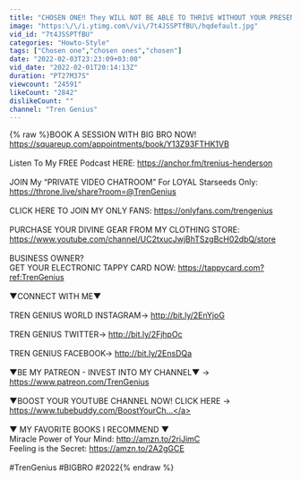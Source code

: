 ```yaml
---
title: "CHOSEN ONE‼️ They WILL NOT BE ABLE TO THRIVE WITHOUT YOUR PRESENCE! (😂SUPER FUNNY 😆)"
image: "https:\/\/i.ytimg.com\/vi\/7t4JSSPTfBU\/hqdefault.jpg"
vid_id: "7t4JSSPTfBU"
categories: "Howto-Style"
tags: ["Chosen one","chosen ones","chosen"]
date: "2022-02-03T23:23:09+03:00"
vid_date: "2022-02-01T20:14:13Z"
duration: "PT27M37S"
viewcount: "24591"
likeCount: "2842"
dislikeCount: ""
channel: "Tren Genius"
---
```

{% raw %}BOOK A SESSION WITH BIG BRO NOW!<br /><a rel="nofollow" target="blank" href="https://squareup.com/appointments/book/Y13Z93FTHK1VB">https://squareup.com/appointments/book/Y13Z93FTHK1VB</a><br /><br />Listen To My FREE Podcast HERE: <a rel="nofollow" target="blank" href="https://anchor.fm/trenius-henderson">https://anchor.fm/trenius-henderson</a><br /><br />JOIN My “PRIVATE VIDEO CHATROOM” For LOYAL Starseeds Only: <a rel="nofollow" target="blank" href="https://throne.live/share?room=@TrenGenius">https://throne.live/share?room=@TrenGenius</a><br /><br />CLICK HERE TO JOIN MY ONLY FANS:  <a rel="nofollow" target="blank" href="https://onlyfans.com/trengenius">https://onlyfans.com/trengenius</a><br /><br />PURCHASE YOUR DIVINE GEAR FROM MY CLOTHING STORE: <a rel="nofollow" target="blank" href="https://www.youtube.com/channel/UC2txucJwjBhTSzgBcH02dbQ/store">https://www.youtube.com/channel/UC2txucJwjBhTSzgBcH02dbQ/store</a><br /><br />BUSINESS OWNER?<br />GET YOUR ELECTRONIC TAPPY CARD NOW: <a rel="nofollow" target="blank" href="https://tappycard.com?ref:TrenGenius">https://tappycard.com?ref:TrenGenius</a><br /><br />▼CONNECT WITH ME▼  <br /><br />TREN GENIUS WORLD INSTAGRAM→ <a rel="nofollow" target="blank" href="http://bit.ly/2EnYjoG">http://bit.ly/2EnYjoG</a> <br /><br />TREN GENIUS TWITTER→ <a rel="nofollow" target="blank" href="http://bit.ly/2FjhpOc">http://bit.ly/2FjhpOc</a> <br /><br />TREN GENIUS FACEBOOK→ <a rel="nofollow" target="blank" href="http://bit.ly/2EnsDQa">http://bit.ly/2EnsDQa</a><br /><br />▼BE MY PATREON - INVEST INTO MY CHANNEL▼ → <a rel="nofollow" target="blank" href="https://www.patreon.com/TrenGenius">https://www.patreon.com/TrenGenius</a><br /><br />▼BOOST YOUR YOUTUBE CHANNEL NOW! CLICK HERE → <a rel="nofollow" target="blank" href="https://www.tubebuddy.com/BoostYourCh...">https://www.tubebuddy.com/BoostYourCh...</a><br /><br />▼ MY FAVORITE BOOKS I RECOMMEND ▼<br />Miracle Power of Your Mind: <a rel="nofollow" target="blank" href="http://amzn.to/2riJimC">http://amzn.to/2riJimC</a><br />Feeling is the Secret: <a rel="nofollow" target="blank" href="https://amzn.to/2A2gGCE">https://amzn.to/2A2gGCE</a><br /><br />#TrenGenius #BIGBRO #2022{% endraw %}
